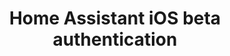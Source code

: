 ---
title: "Home Assistant iOS beta authentication"
description: "Landing page for Home Assistant iOS beta app."
---